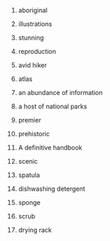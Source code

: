 1. aboriginal 
2. illustrations
3. stunning
4. reproduction
5. avid hiker
6. atlas
7. an abundance of information
8. a host of national parks
9. premier
10. prehistoric
11. A definitive handbook
12. scenic

13. spatula
14. dishwashing detergent
15. sponge
16. scrub
17. drying rack
